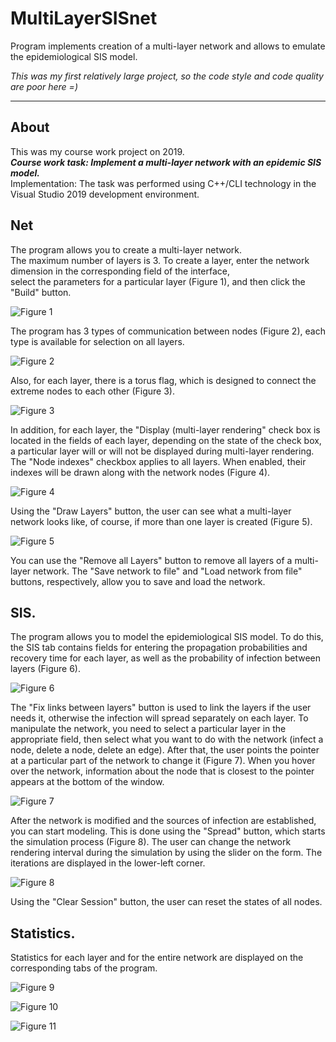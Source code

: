 # MultiLayerSISnet
Program implements creation of a multi-layer network and allows to emulate the epidemiological SIS model.

*This was my first relatively large project, so the code style and code quality are poor here =)*
* * *

## About
This was my course work project on 2019.  
___Course work task: Implement a multi-layer network with an epidemic SIS model.___  
Implementation: The task was performed using C++/CLI technology in the Visual Studio 2019 development environment.
## Net
The program allows you to create a multi-layer network.  
The maximum number of layers is 3. To create a layer, enter the network dimension in the corresponding field of the interface,  
select the parameters for a particular layer (Figure 1), and then click the "Build" button.

![Figure 1](/img/Figure_1.png "Program interface")


The program has 3 types of communication between nodes (Figure 2), each type is available for selection on all layers.

![Figure 2](/img/Figure_2.png "From left to right: first, second, and third")


Also, for each layer, there is a torus flag, which is designed to connect the extreme nodes to each other (Figure 3).

![Figure 3](/img/Figure_3.png "Torus")


In addition, for each layer, the "Display (multi-layer rendering" check box is located in the fields of each layer, depending on the state of the check box, a particular layer will or will not be displayed during multi-layer rendering.
The "Node indexes" checkbox applies to all layers. When enabled, their indexes will be drawn along with the network nodes (Figure 4).

![Figure 4](/img/Figure_4.png "Network with indexes")


Using the "Draw Layers" button, the user can see what a multi-layer network looks like, of course, if more than one layer is created (Figure 5).

![Figure 5](/img/Figure_5.png "Multi-layer network")


You can use the "Remove all Layers" button to remove all layers of a multi-layer network.
The "Save network to file" and "Load network from file" buttons, respectively, allow you to save and load the network.

## SIS.
The program allows you to model the epidemiological SIS model. To do this, the SIS tab contains fields for entering the propagation probabilities and recovery time for each layer,
as well as the probability of infection between layers (Figure 6).

![Figure 6](/img/Figure_6.png "SIS tab")


The "Fix links between layers" button is used to link the layers if the user needs it, otherwise the infection will spread separately on each layer.
To manipulate the network, you need to select a particular layer in the appropriate field, then select what you want to do with the network (infect a node, delete a node, delete an edge). After that, the user points the pointer at a particular part of the network to change it (Figure 7). When you hover over the network, information about the node that is closest to the pointer appears at the bottom of the window.

![Figure 7](/img/Figure_7.png "Example of network modification")


After the network is modified and the sources of infection are established, you can start modeling. This is done using the "Spread" button, which starts the simulation process (Figure 8). The user can change the network rendering interval during the simulation by using the slider on the form. The iterations are displayed in the lower-left corner.

![Figure 8](/img/Figure_8.png "Distribution")


Using the "Clear Session" button, the user can reset the states of all nodes.

## Statistics.
Statistics for each layer and for the entire network are displayed on the corresponding tabs of the program.

![Figure 9](/img/Figure_9.png "Statistics by layer")


![Figure 10](/img/Figure_10.png "Network statistics")


![Figure 11](/img/Figure_11.png "Percentage of network infection")


